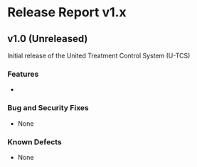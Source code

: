 # Release Report v1.x

## v1.0 (Unreleased)

Initial release of the United Treatment Control System (U-TCS)

### Features

- 

### Bug and Security Fixes

- None

### Known Defects

- None

